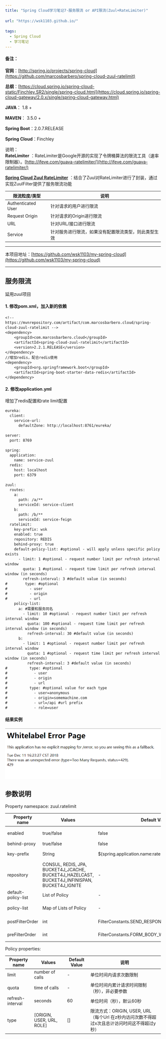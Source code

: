 ```yaml
---
title: "Spring Cloud学习笔记7-服务限流 or API限流(Zuul+RateLimiter)"

url: "https://wsk1103.github.io/"

tags:
  - Spring Cloud
  - 学习笔记
---
```


#### 备注：  
**官网**：[http://spring.io/projects/spring-cloud](https://github.com/marcosbarbero/spring-cloud-zuul-ratelimit)

**总纲**：[https://cloud.spring.io/spring-cloud-static/Finchley.SR2/single/spring-cloud.html](https://cloud.spring.io/spring-cloud-gateway/2.0.x/single/spring-cloud-gateway.html)

**JAVA**： 1.8 +

**MAVEN**： 3.5.0 +

**Spring Boot**：2.0.7.RELEASE

**Spring Cloud**：Finchley

说明：  
**RateLimiter** ：RateLimiter是Google开源的实现了令牌桶算法的限流工具（速率限制器）。[http://ifeve.com/guava-ratelimiter/](http://ifeve.com/guava-ratelimiter/)

**[Spring Cloud Zuul RateLimiter](https://github.com/marcosbarbero/spring-cloud-zuul-ratelimit)** ：结合了Zuul对RateLimiter进行了封装，通过实现ZuulFilter提供了服务限流功能

|限流粒度/类型	|说明|
|---|---|
Authenticated User|	针对请求的用户进行限流
Request Origin	|针对请求的Origin进行限流
URL	|针对URL/接口进行限流
Service	|针对服务进行限流，如果没有配置限流类型，则此类型生效

---

本项目地址：[https://github.com/wsk1103/my-spring-cloud](https://github.com/wsk1103/my-spring-cloud)

---

## 服务限流
延用zuul项目
#### 1. 修改pom.xml，加入新的依赖

```
<!-- https://mvnrepository.com/artifact/com.marcosbarbero.cloud/spring-cloud-zuul-ratelimit -->
<dependency>
    <groupId>com.marcosbarbero.cloud</groupId>
    <artifactId>spring-cloud-zuul-ratelimit</artifactId>
    <version>2.2.1.RELEASE</version>
</dependency>
//增加redis，配合redis使用
<dependency>
    <groupId>org.springframework.boot</groupId>
    <artifactId>spring-boot-starter-data-redis</artifactId>
</dependency>
```
#### 2. 修改application.yml
增加了redis配置和rate limit配置
```
eureka:
  client:
    service-url:
      defaultZone: http://localhost:8761/eureka/

server:
  port: 8769

spring:
  application:
    name: service-zuul
  redis:
    host: localhost
    port: 6379

zuul:
  routes:
    a:
      path: /a/**
      serviceId: service-client
    b:
      path: /b/**
      serviceId: service-feign
  ratelimit:
    key-prefix: wsk
    enabled: true
    repository: REDIS
    behind-proxy: true
    default-policy-list: #optional - will apply unless specific policy exists
      - limit: 1 #optional - request number limit per refresh interval window
        quota: 1 #optional - request time limit per refresh interval window (in seconds)
        refresh-interval: 3 #default value (in seconds)
#        type: #optional
#          - user
#          - origin
#          - url
    policy-list:
      a: #需要和服务同名
        - limit: 10 #optional - request number limit per refresh interval window
          quota: 100 #optional - request time limit per refresh interval window (in seconds)
          refresh-interval: 30 #default value (in seconds)
      b:
        - limit: 1 #optional - request number limit per refresh interval window
          quota: 1 #optional - request time limit per refresh interval window (in seconds)
          refresh-interval: 3 #default value (in seconds)
#          type: #optional
#            - user
#            - origin
#            - url
#          type: #optional value for each type
#            - user=anonymous
#            - origin=somemachine.com
#            - url=/api #url prefix
#            - role=user
```
#### 结果实例

![image](https://raw.githubusercontent.com/wsk1103/images/master/spring%20cloud5/3.png)

## 参数说明
Property namespace: zuul.ratelimit

|Property name|	Values	|Default Value|说明
|----|----|----|----|
enabled|true/false|false|是否启用限流
behind-proxy|true/false|false|
key-prefix|String|${spring.application.name:rate-limit-application}|限流key前缀
repository|CONSUL, REDIS, JPA, BUCKET4J_JCACHE, BUCKET4J_HAZELCAST, BUCKET4J_INFINISPAN, BUCKET4J_IGNITE|-|必填，使用redis即可
default-policy-list|List of Policy|-|默认策略
policy-list|Map of Lists of Policy|-|自定义策略
postFilterOrder|int|FilterConstants.SEND_RESPONSE_FILTER_ORDER - 10|postFilter过滤顺序
preFilterOrder|int|FilterConstants.FORM_BODY_WRAPPER_FILTER_ORDER|preFilter过滤顺序

Policy properties:

Property name|	Values|	Default Value|说明
|----|----|----|---|
limit|number of calls|-|单位时间内请求次数限制
quota|time of calls|-|单位时间内累计请求时间限制（秒），非必要参数
refresh-interval|seconds|60|单位时间（秒），默认60秒
type|[ORIGIN, USER, URL, ROLE]|[]|限流方式：ORIGIN, USER, URL（每个Url 在z秒内访问次数不得超过x次且总计访问时间这不得超过y秒）